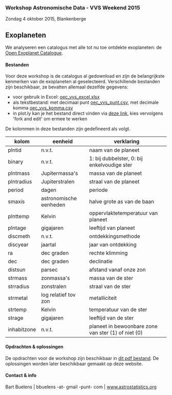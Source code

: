 ### Workshop Astronomische Data - VVS Weekend 2015
Zondag 4 oktober 2015, Blankenberge
## Exoplaneten
We analyseren een catalogus met alle tot nu toe ontdekte exoplaneten: de [Open Exoplanet Catalogue](http://www.openexoplanetcatalogue.com/).

#### Bestanden
Voor deze workshop is de catalogus al gedownload en zijn de belangrijkste kenmerken van de exoplaneten al geselecteerd. Verschillende bestanden zijn beschikbaar, ze bevatten allemaal dezelfde gegevens: 

- voor gebruik in Excel: [oec_vvs_excel.xlsx](https://github.com/bbuelens/wad2015/raw/master/oec_vvs_excel.xlsx)
- als tekstbestand: met decimaal punt [oec_vvs_punt.csv](https://github.com/bbuelens/wad2015/raw/master/oec_vvs_punt.csv), met decimale komma [oec_vvs_komma.csv](https://github.com/bbuelens/wad2015/raw/master/oec_vvs_komma.csv)
- in plot.ly kan je het bestand direct vinden via [deze link](https://plot.ly/~bbuelens/71), kies vervolgens 'fork and edit' om ermee te werken

De kolommen in deze bestanden zijn gedefineerd als volgt.

| kolom | eenheid | verklaring |
| ----- | ------- | ---------- |
| plntid | n.v.t. | naam van de planeet |
| binary | n.v.t. | 1: bij dubbelster, 0: bij enkelvoudige ster |
| plntmass | Jupitermassa's | massa van de planeet |
| plntradius | Jupiterstralen | straal van de planeet |
| period | dagen | periode |
| smaxis | astronomische eenheden | halve grote as van de baan |
| plnttemp | Kelvin | oppervlaktetemperatuur van planeet | 
| plntage | gigajaren | leeftijd van planeet |
| discmeth | n.v.t. | ontdekkingsmethode | 
| discyear | jaartal | jaar van ontdekking |
| ra | dec graden | rechte klimming |
| dec | dec graden | declinatie | 
| distsun | parsec | afstand vanaf onze zon | 
| strmass | zonmassa's | massa van de ster | 
| strradius | zonstralen | straal van de ster |
| strmetal | log relatief tov zon | metalliciteit | 
| strtemp | Kelvin | temperatuur van de ster |
| strage | gigajaren | leeftijd van de ster |
| inhabitzone | n.v.t. | planeet in bewoonbare zone van ster (1) of niet (0) |

#### Opdrachten & oplossingen
De opdrachten voor de workshop zijn beschikbaar in [dit pdf bestand](https://github.com/bbuelens/wad2015/raw/master/opdrachten.pdf). De oplossingen worden later beschikbaar gemaakt op deze website.

#### Contact & info
Bart Buelens | bbuelens -at- gmail -punt- com | www.astrostatistics.org
